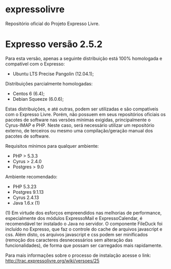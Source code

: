 expressolivre
=============

Repositório oficial do Projeto Expresso Livre.

Expresso versão 2.5.2
=====================
Para esta versão, apenas a seguinte distribuição está 100% homologada e compatível com o Expresso:
 * Ubuntu LTS Precise Pangolin (12.04.1);

Distribuições parcialmente homologadas:
 * Centos 6 (6.4);
 * Debian Squeeze (6.0.6); 

Estas distribuições, e até outras, podem ser utilizadas e são compatíveis com o Expresso Livre. Porém, não possuem em seus repositórios oficiais os pacotes de software nas versões mínimas exigidas, principalmente o Cyrus-IMAP e PHP. Neste caso, será necessário utilizar um repositório externo, de terceiros ou mesmo uma compilação/geração manual dos pacotes de software.

Requisitos mínimos para qualquer ambiente:
 * PHP > 5.3.3
 * Cyrus > 2.4.0
 * Postgres > 9.0 

Ambiente recomendado:
 * PHP 5.3.23
 * Postgres 9.1.13
 * Cyrus 2.4.13
 * Java 1.6.x (1) 

(1) Em virtude dos esforços empreendidos nas melhorias de performance, especialmente dos módulos ExpressoMail e ExpressoCalendar, é recomendável ter instalado o Java no servidor. O componente FileDuck foi incluído no Expresso, que faz o controle do cache de arquivos javascript e css. Além disto, os arquivos javascript e css podem ser minificados (remoção dos caracteres desnecessários sem alteração das funcionalidades), de forma que possam ser carregados mais rapidamente. 

Para mais informações sobre o processo de instalação acesse o link: http://trac.expressolivre.org/wiki/versoes/25

